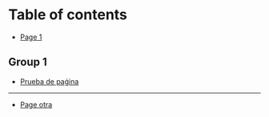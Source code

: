 # Table of contents

* [Page 1](README.md)

## Group 1

* [Prueba de paǵina](group-1/prueba-de-pa-ina.md)

***

* [Page otra](page-otra.md)
